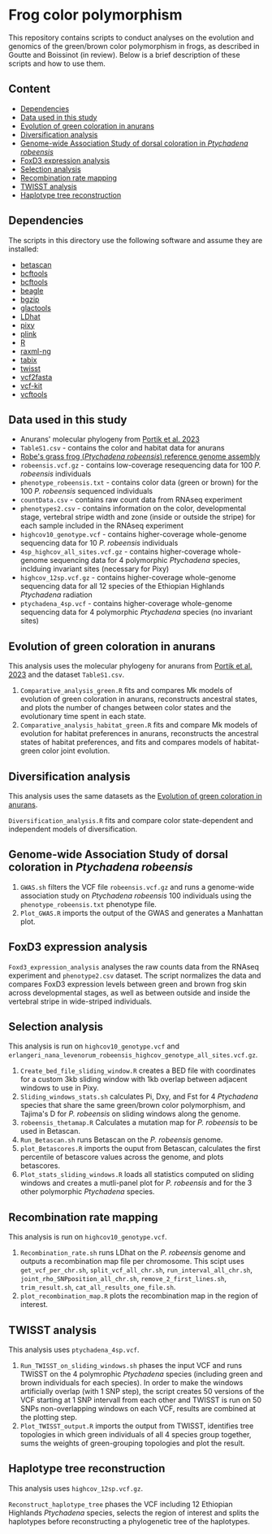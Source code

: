 # Frog color polymorphism

This repository contains scripts to conduct analyses on the evolution and genomics of the green/brown color polymorphism in frogs, as described in Goutte and Boissinot (in review). Below is a brief description of these scripts and how to use them.

## Content
* [Dependencies](#dependencies)
* [Data used in this study](#data-used-in-this-study)
* [Evolution of green coloration in anurans](#evolution-of-green-coloration-in-anurans)
* [Diversification analysis](#diversification-analysis)
* [Genome-wide Association Study of dorsal coloration in _Ptychadena robeensis_](#genome-wide-association-study-of-dorsal-coloration-in-_Ptychadena-robeensis_)
* [FoxD3 expression analysis](#foxD3-expression-analysis)
* [Selection analysis](#selection-analysis)
* [Recombination rate mapping](#recombination-rate-mapping)
* [TWISST analysis](#twisst-analysis)
* [Haplotype tree reconstruction](#haplotype-tree-reconstruction)



## Dependencies
The scripts in this directory use the following software and assume they are installed:

* [betascan](https://github.com/ksiewert/BetaScan)
* [bcftools](http://www.htslib.org/)
* [bcftools](http://www.htslib.org/)
* [beagle](https://faculty.washington.edu/browning/beagle/beagle.html)
* [bgzip](http://www.htslib.org/)
* [glactools](https://github.com/grenaud/glactools)
* [LDhat](https://github.com/auton1/LDhat)
* [pixy](https://pixy.readthedocs.io/en/latest/)
* [plink](https://www.cog-genomics.org/plink/)
* [R](https://cran.r-project.org/)
* [raxml-ng](https://github.com/amkozlov/raxml-ng)
* [tabix](http://www.htslib.org/)
* [twisst](https://github.com/simonhmartin/twisst)
* [vcf2fasta](https://github.com/santiagosnchez/vcf2fasta)
* [vcf-kit](https://github.com/AndersenLab/VCF-kit)
* [vcftools](https://vcftools.github.io/index.html)

## Data used in this study

* Anurans' molecular phylogeny from [Portik et al. 2023](https://www.sciencedirect.com/science/article/pii/S1055790323002075)
* `TableS1.csv` - contains the color and habitat data for anurans
* [Robe's grass frog (_Ptychadena robeensis_) reference genome assembly](https://www.ncbi.nlm.nih.gov/datasets/genome/GCA_036250615.1/)
* `robeensis.vcf.gz` - contains low-coverage resequencing data for 100 _P. robeensis_ individuals
* `phenotype_robeensis.txt` - contains color data (green or brown) for the 100 _P. robeensis_ sequenced individuals
* `countData.csv` - contains raw count data from RNAseq experiment
* `phenotypes2.csv` - contains information on the color, developmental stage, vertebral stripe width and zone (inside or outside the stripe) for each sample included in the RNAseq experiment
* `highcov10_genotype.vcf` - contains higher-coverage whole-genome sequencing data for 10 
_P. robeensis_ individuals
* `4sp_highcov_all_sites.vcf.gz` - contains higher-coverage whole-genome sequencing data for 4 polymorphic _Ptychadena_ species, inclduing invariant sites (necessary for Pixy)
* `highcov_12sp.vcf.gz` - contains higher-coverage whole-genome sequencing data for all 12 species of the Ethiopian Highlands _Ptychadena_ radiation
* `ptychadena_4sp.vcf` - contains higher-coverage whole-genome sequencing data for 4 polymorphic _Ptychadena_ species (no invariant sites)


## Evolution of green coloration in anurans
This analysis uses the molecular phylogeny for anurans from [Portik et al. 2023](https://www.sciencedirect.com/science/article/pii/S1055790323002075) and the dataset `TableS1.csv`. 

1. `Comparative_analysis_green.R` fits and compares Mk models of evolution of green coloration in anurans, reconstructs ancestral states, and plots the number of changes between color states and the evolutionary time spent in each state.
2. `Comparative_analysis_habitat_green.R` fits and compare Mk models of evolution for habitat preferences in anurans, reconstructs the ancestral states of habitat preferences, and fits and compares models of habitat-green color joint evolution.

## Diversification analysis
This analysis uses the same datasets as the [Evolution of green coloration in anurans](#evolution-of-green-coloration-in-anurans). 

`Diversification_analysis.R` fits and compare color state-dependent and independent models of diversification.

## Genome-wide Association Study of dorsal coloration in _Ptychadena robeensis_

1. `GWAS.sh` filters the VCF file `robeensis.vcf.gz` and runs a genome-wide association study on _Ptychadena robeensis_ 100 individuals using the `phenotype_robeensis.txt` phenotype file.
2. `Plot_GWAS.R` imports the output of the GWAS and generates a Manhattan plot. 

## FoxD3 expression analysis

`Foxd3_expression_analysis` analyses the raw counts data from the RNAseq experiment and `phenotype2.csv` dataset. The  script normalizes the data and compares FoxD3 expression levels between green and brown frog skin across developmental stages, as well as between outside and inside the vertebral stripe in wide-striped individuals. 

## Selection analysis

This analysis is run on `highcov10_genotype.vcf` and `erlangeri_nana_levenorum_robeensis_highcov_genotype_all_sites.vcf.gz`.

1. `Create_bed_file_sliding_window.R` creates a BED file with coordinates for a custom 3kb sliding window with 1kb overlap between adjacent windows to use in Pixy.
2. `Sliding_windows_stats.sh` calculates Pi, Dxy, and Fst for 4 _Ptychadena_ species that share the same green/brown color polymorphism, and Tajima's D for _P. robeensis_ on sliding windows along the genome.
3. `robeensis_thetamap.R` Calculates a mutation map for _P. robeensis_ to be used in Betascan.
4. `Run_Betascan.sh` runs Betascan on the _P. robeensis_ genome.
5. `plot_Betascores.R` imports the ouput from Betascan, calculates the first percentile of betascore values across the genome, and plots betascores.
6. `Plot_stats_sliding_windows.R` loads all statistics computed on sliding windows and creates a mutli-panel plot for _P. robeensis_ and for the 3 other polymorphic _Ptychadena_ species.

## Recombination rate mapping

This analysis is run on `highcov10_genotype.vcf`.

1. `Recombination_rate.sh` runs LDhat on the _P. robeensis_ genome and outputs a recombination map file per chromosome. This scipt uses `get_vcf_per_chr.sh`, `split_vcf_all_chr.sh`, `run_interval_all_chr.sh`, `joint_rho_SNPposition_all_chr.sh`, `remove_2_first_lines.sh`, `trim_result.sh`, `cat_all_results_one_file.sh`.
2. `plot_recombination_map.R` plots the recombination map in the region of interest.

## TWISST analysis

This analysis uses `ptychadena_4sp.vcf`.

1. `Run_TWISST_on_sliding_windows.sh` phases the input VCF and runs TWISST on the 4 polymrophic _Ptychadena_ species (including green and brown individuals for each species). In order to make the windows artificially overlap (with 1 SNP step), the script creates 50 versions of the VCF starting at 1 SNP intervall from each other and TWISST is run on 50 SNPs non-overlapping windows on each VCF, results are combined at the plotting step.
2. `Plot_TWISST_output.R` imports the output from TWISST, identifies tree topologies in which green individuals of all 4 species group together, sums the weights of green-grouping topologies and plot the result.

## Haplotype tree reconstruction

This analysis uses `highcov_12sp.vcf.gz`.

`Reconstruct_haplotype_tree` phases the VCF including 12 Ethiopian Highlands _Ptychadena_ species, selects the region of interest and splits the haplotypes before reconstructing a phylogenetic tree of the haplotypes.
